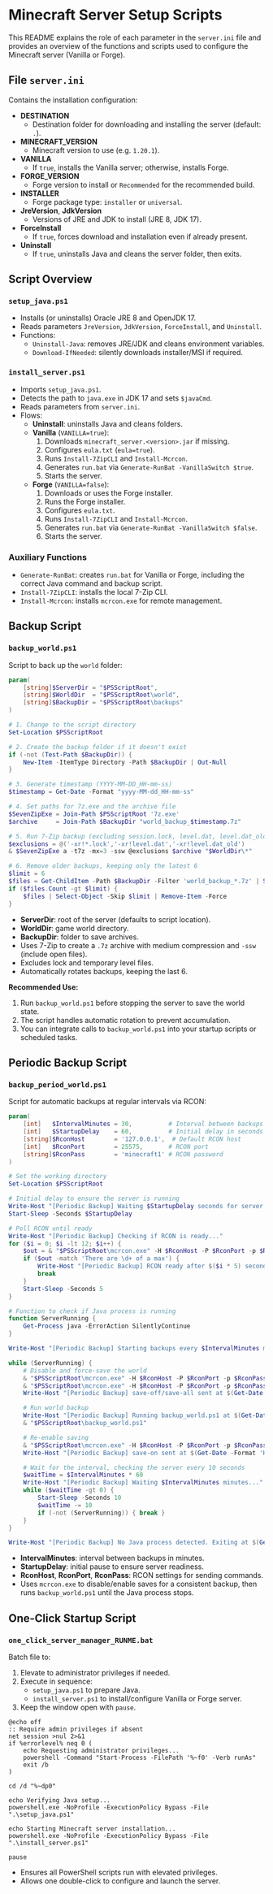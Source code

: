 # Minecraft Server Setup Scripts

This README explains the role of each parameter in the `server.ini` file and provides an overview of the functions and scripts used to configure the Minecraft server (Vanilla or Forge).

## File `server.ini`
Contains the installation configuration:
- **DESTINATION**  
  - Destination folder for downloading and installing the server (default: `.`).
- **MINECRAFT_VERSION**  
  - Minecraft version to use (e.g. `1.20.1`).
- **VANILLA**  
  - If `true`, installs the Vanilla server; otherwise, installs Forge.
- **FORGE_VERSION**  
  - Forge version to install or `Recommended` for the recommended build.
- **INSTALLER**  
  - Forge package type: `installer` or `universal`.
- **JreVersion**, **JdkVersion**  
  - Versions of JRE and JDK to install (JRE 8, JDK 17).
- **ForceInstall**  
  - If `true`, forces download and installation even if already present.
- **Uninstall**  
  - If `true`, uninstalls Java and cleans the server folder, then exits.

## Script Overview

### `setup_java.ps1`
- Installs (or uninstalls) Oracle JRE 8 and OpenJDK 17.  
- Reads parameters `JreVersion`, `JdkVersion`, `ForceInstall`, and `Uninstall`.  
- Functions:  
  - `Uninstall-Java`: removes JRE/JDK and cleans environment variables.  
  - `Download-IfNeeded`: silently downloads installer/MSI if required.

### `install_server.ps1`
- Imports `setup_java.ps1`.  
- Detects the path to `java.exe` in JDK 17 and sets `$javaCmd`.  
- Reads parameters from `server.ini`.  
- Flows:  
  - **Uninstall**: uninstalls Java and cleans folders.  
  - **Vanilla** (`VANILLA=true`):  
    1. Downloads `minecraft_server.<version>.jar` if missing.  
    2. Configures `eula.txt` (`eula=true`).  
    3. Runs `Install-7ZipCLI` and `Install-Mcrcon`.  
    4. Generates `run.bat` via `Generate-RunBat -VanillaSwitch $true`.  
    5. Starts the server.  
  - **Forge** (`VANILLA=false`):  
    1. Downloads or uses the Forge installer.  
    2. Runs the Forge installer.  
    3. Configures `eula.txt`.  
    4. Runs `Install-7ZipCLI` and `Install-Mcrcon`.  
    5. Generates `run.bat` via `Generate-RunBat -VanillaSwitch $false`.  
    6. Starts the server.

### Auxiliary Functions
- `Generate-RunBat`: creates `run.bat` for Vanilla or Forge, including the correct Java command and backup script.  
- `Install-7ZipCLI`: installs the local 7-Zip CLI.  
- `Install-Mcrcon`: installs `mcrcon.exe` for remote management.

## Backup Script

### `backup_world.ps1`
Script to back up the `world` folder:

```powershell
param(
    [string]$ServerDir = "$PSScriptRoot",
    [string]$WorldDir  = "$PSScriptRoot\world",
    [string]$BackupDir = "$PSScriptRoot\backups"
)

# 1. Change to the script directory
Set-Location $PSScriptRoot

# 2. Create the backup folder if it doesn't exist
if (-not (Test-Path $BackupDir)) {
    New-Item -ItemType Directory -Path $BackupDir | Out-Null
}

# 3. Generate timestamp (YYYY-MM-DD_HH-mm-ss)
$timestamp = Get-Date -Format "yyyy-MM-dd_HH-mm-ss"

# 4. Set paths for 7z.exe and the archive file
$SevenZipExe = Join-Path $PSScriptRoot '7z.exe'
$archive     = Join-Path $BackupDir "world_backup_$timestamp.7z"

# 5. Run 7-Zip backup (excluding session.lock, level.dat, level.dat_old)
$exclusions = @('-xr!*.lock','-xr!level.dat','-xr!level.dat_old')
& $SevenZipExe a -t7z -mx=3 -ssw @exclusions $archive "$WorldDir\*"

# 6. Remove older backups, keeping only the latest 6
$limit = 6
$files = Get-ChildItem -Path $BackupDir -Filter 'world_backup_*.7z' | Sort-Object LastWriteTime -Descending
if ($files.Count -gt $limit) {
    $files | Select-Object -Skip $limit | Remove-Item -Force
}
```

- **ServerDir**: root of the server (defaults to script location).  
- **WorldDir**: game world directory.  
- **BackupDir**: folder to save archives.  
- Uses 7-Zip to create a `.7z` archive with medium compression and `-ssw` (include open files).  
- Excludes lock and temporary level files.  
- Automatically rotates backups, keeping the last 6.

**Recommended Use:**
1. Run `backup_world.ps1` before stopping the server to save the world state.  
2. The script handles automatic rotation to prevent accumulation.  
3. You can integrate calls to `backup_world.ps1` into your startup scripts or scheduled tasks.

## Periodic Backup Script

### `backup_period_world.ps1`
Script for automatic backups at regular intervals via RCON:

```powershell
param(
    [int]   $IntervalMinutes = 30,          # Interval between backups in minutes
    [int]   $StartupDelay    = 60,          # Initial delay in seconds for server startup
    [string]$RconHost        = '127.0.0.1',  # Default RCON host
    [int]   $RconPort        = 25575,       # RCON port
    [string]$RconPass        = 'minecraft1' # RCON password
)

# Set the working directory
Set-Location $PSScriptRoot

# Initial delay to ensure the server is running
Write-Host "[Periodic Backup] Waiting $StartupDelay seconds for server startup..."
Start-Sleep -Seconds $StartupDelay

# Poll RCON until ready
Write-Host "[Periodic Backup] Checking if RCON is ready..."
for ($i = 0; $i -lt 12; $i++) {
    $out = & "$PSScriptRoot\mcrcon.exe" -H $RconHost -P $RconPort -p $RconPass -c "list" 2>$null
    if ($out -match 'There are \d+ of a max') {
        Write-Host "[Periodic Backup] RCON ready after $($i * 5) seconds."
        break
    }
    Start-Sleep -Seconds 5
}

# Function to check if Java process is running
function ServerRunning {
    Get-Process java -ErrorAction SilentlyContinue
}

Write-Host "[Periodic Backup] Starting backups every $IntervalMinutes minutes."

while (ServerRunning) {
    # Disable and force-save the world
    & "$PSScriptRoot\mcrcon.exe" -H $RconHost -P $RconPort -p $RconPass -c "save-off" | Out-Null
    & "$PSScriptRoot\mcrcon.exe" -H $RconHost -P $RconPort -p $RconPass -c "save-all" | Out-Null
    Write-Host "[Periodic Backup] save-off/save-all sent at $(Get-Date -Format 'HH:mm:ss')."

    # Run world backup
    Write-Host "[Periodic Backup] Running backup_world.ps1 at $(Get-Date -Format 'HH:mm:ss')"
    & "$PSScriptRoot\backup_world.ps1"

    # Re-enable saving
    & "$PSScriptRoot\mcrcon.exe" -H $RconHost -P $RconPort -p $RconPass -c "save-on" | Out-Null
    Write-Host "[Periodic Backup] save-on sent at $(Get-Date -Format 'HH:mm:ss')."

    # Wait for the interval, checking the server every 10 seconds
    $waitTime = $IntervalMinutes * 60
    Write-Host "[Periodic Backup] Waiting $IntervalMinutes minutes..."
    while ($waitTime -gt 0) {
        Start-Sleep -Seconds 10
        $waitTime -= 10
        if (-not (ServerRunning)) { break }
    }
}

Write-Host "[Periodic Backup] No Java process detected. Exiting at $(Get-Date -Format 'yyyy-MM-dd HH:mm:ss')."
```

- **IntervalMinutes**: interval between backups in minutes.  
- **StartupDelay**: initial pause to ensure server readiness.  
- **RconHost**, **RconPort**, **RconPass**: RCON settings for sending commands.  
- Uses `mcrcon.exe` to disable/enable saves for a consistent backup, then runs `backup_world.ps1` until the Java process stops.

## One-Click Startup Script

### `one_click_server_manager_RUNME.bat`
Batch file to:
1. Elevate to administrator privileges if needed.  
2. Execute in sequence:  
   - `setup_java.ps1` to prepare Java.  
   - `install_server.ps1` to install/configure Vanilla or Forge server.  
3. Keep the window open with `pause`.

```batch
@echo off
:: Require admin privileges if absent
net session >nul 2>&1
if %errorlevel% neq 0 (
    echo Requesting administrator privileges...
    powershell -Command "Start-Process -FilePath '%~f0' -Verb runAs"
    exit /b
)

cd /d "%~dp0"

echo Verifying Java setup...
powershell.exe -NoProfile -ExecutionPolicy Bypass -File ".\setup_java.ps1"

echo Starting Minecraft server installation...
powershell.exe -NoProfile -ExecutionPolicy Bypass -File ".\install_server.ps1"

pause
```

- Ensures all PowerShell scripts run with elevated privileges.  
- Allows one double-click to configure and launch the server.
